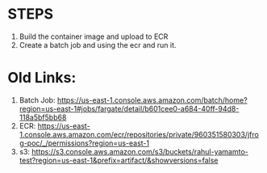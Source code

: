 # STEPS

1. Build the container image and upload to ECR
2. Create a batch job and using the ecr and run it.

# Old Links:

1. Batch Job: https://us-east-1.console.aws.amazon.com/batch/home?region=us-east-1#jobs/fargate/detail/b601cee0-a684-40ff-94d8-118a5bf5bb68
2. ECR: https://us-east-1.console.aws.amazon.com/ecr/repositories/private/960351580303/jfrog-poc/_/permissions?region=us-east-1
3. s3: https://s3.console.aws.amazon.com/s3/buckets/rahul-yamamto-test?region=us-east-1&prefix=artifact/&showversions=false
